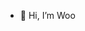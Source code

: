 - 👋 Hi, I’m Woo

<!---
hanwj100/hanwj100 is a ✨ special ✨ repository because its `README.md` (this file) appears on your GitHub profile.
You can click the Preview link to take a look at your changes.
--->
